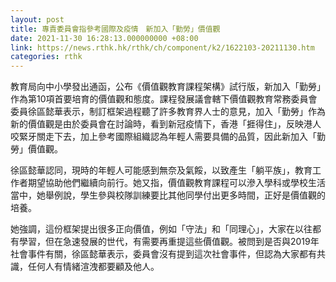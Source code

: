 ```yaml
---
layout: post
title: 專責委員會指參考國際及疫情　新加入「勤勞」價值觀
date: 2021-11-30 16:28:13.000000000 +08:00
link: https://news.rthk.hk/rthk/ch/component/k2/1622103-20211130.htm
categories: rthk
---
```


教育局向中小學發出通函，公布《價值觀教育課程架構》試行版，新加入「勤勞」作為第10項首要培育的價值觀和態度。課程發展議會轄下價值觀教育常務委員會委員徐區懿華表示，制訂框架過程聽了許多教育界人士的意見，加入「勤勞」作為新的價值觀是由於委員會在討論時，看到新冠疫情下，香港「捱得住」，反映港人咬緊牙關走下去，加上參考國際組織認為年輕人需要具備的品質，因此新加入「勤勞」價值觀。

徐區懿華認同，現時的年輕人可能感到無奈及氣餒，以致產生「躺平族」，教育工作者期望協助他們繼續向前行。她又指，價值觀教育課程可以滲入學科或學校生活當中，她舉例說，學生參與校隊訓練要比其他同學付出更多時間，正好是價值觀的培養。

她強調，這份框架提出很多正向價值，例如「守法」和「同理心」，大家在以往都有學習，但在急速發展的世代，有需要再重提這些價值觀。被問到是否與2019年社會事件有關，徐區懿華表示，委員會沒有提到這次社會事件，但認為大家都有共識，任何人有情緒渲洩都要顧及他人。
